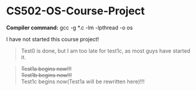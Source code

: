 CS502-OS-Course-Project
=======================
**Compiler command:**
gcc -g *.c -lm -lpthread -o os

I have not started this course project!
> Test0 is done, but I am too late for test1c, as most guys have started it.    

> <del>Test1a begins now!!!</del>    
> <del>Test1b begins now!!!</del>    
> Test1c begins now(Test1a will be rewritten here)!!!   